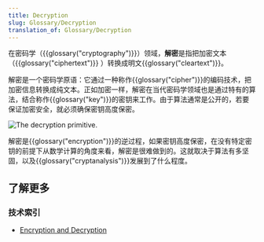 ```yaml
---
title: Decryption
slug: Glossary/Decryption
translation_of: Glossary/Decryption
---
```

在密码学（{{glossary("cryptography")}}）领域，**解密**是指把加密文本（{{glossary("ciphertext")}} ）转换成明文{{glossary("cleartext")}}。

解密是一个密码学原语：它通过一种称作{{glossary("cipher")}}的编码技术，把加密信息转换成纯文本。正如加密一样，解密在当代密码学领域也是通过特有的算法，结合称作{{glossary("key")}}的密钥来工作。由于算法通常是公开的，若要保证加密安全，就必须确保密钥高度保密。

![The decryption primitive.](decryption.png)

解密是{{glossary("encryption")}}的逆过程，如果密钥高度保密，在没有特定密钥的前提下从数学计算的角度来看，解密是很难做到的。这就取决于算法有多坚固，以及{{glossary("cryptanalysis")}}发展到了什么程度。

## 了解更多

### 技术索引

- [Encryption and Decryption](/zh-CN/docs/Encryption_and_Decryption)
